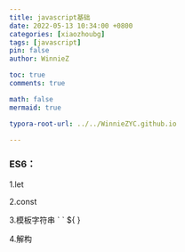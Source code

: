 ```yaml
---
title: javascript基础
date: 2022-05-13 10:34:00 +0800
categories: [xiaozhoubg]
tags: [javascript]
pin: false
author: WinnieZ

toc: true
comments: true

math: false
mermaid: true

typora-root-url: ../../WinnieZYC.github.io

---
```


### ES6：

1.let

2.const

3.模板字符串 \`  ` ${ }

4.解构
